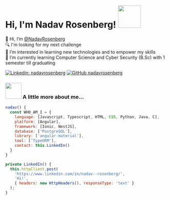 <h1> Hi, I'm Nadav Rosenberg! <img src="https://media.giphy.com/media/UQDSBzfyiBKvgFcSTw/giphy.gif" width="70"></h1>

👋 Hi, I’m [@NadavRosenberg](https://github.com/NadavRosenberg)<br>
🔍 I'm looking for my next challenge<br>
👀 I’m interested in learning new technologies and to empower my skills<br>
🌱 I’m currently learning Computer Science and Cyber Security (B.Sc) with 1 semester till graduating<br>

[![Linkedin: nadavrosenberg](https://img.shields.io/badge/-nadavrosenberg-blue?style=flat-square&logo=Linkedin&logoColor=white&link=https://www.linkedin.com/in/thaianebraga/)](https://www.linkedin.com/in/nadav--rosenberg/)
[![GitHub nadavrosenberg](https://img.shields.io/github/followers/thaiane?label=follow&style=social)](https://github.com/NadavRosenberg/)

### <img src="https://media.giphy.com/media/LPkczVwUYcMbXsRCdP/giphy.gif" width="50"> A little more about me...  

```javascript
nadav() {
  const WHO_AM_I = {
    language: [Javascript, Typescript, HTML, CSS, Python, Java, C],
    platform: [Angular],
    framework: [Ionic, NestJS],
    database: ['PostgreSQL'],
    library: ['angular-material'],
    tool: ['TypeORM'],
    contact: this.LinkedIn()
  }
}

private LinkedIn() {
  this.httpClient.post(
    'https://www.linkedin.com/in/nadav--rosenberg/',
    'Hi!',
    { headers: new HttpHeaders(), responseType: 'text' }
  );
}
```

